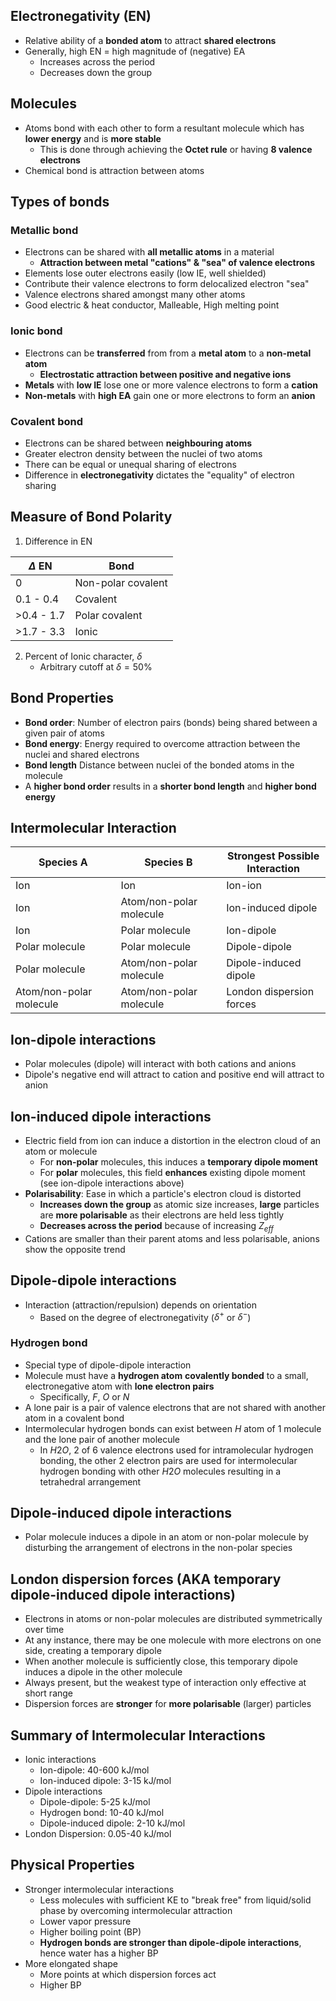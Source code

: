## Electronegativity (EN)
- Relative ability of a **bonded atom** to attract **shared electrons**
- Generally, high EN = high magnitude of (negative) EA
	- Increases across the period
	- Decreases down the group
## Molecules
- Atoms bond with each other to form a resultant molecule which has **lower energy** and is **more stable**
	- This is done through achieving the **Octet rule** or having **8 valence electrons**
- Chemical bond is attraction between atoms
## Types of bonds
### Metallic bond
- Electrons can be shared with **all metallic atoms** in a material
	- **Attraction between metal "cations" & "sea" of valence electrons**
- Elements lose outer electrons easily (low IE, well shielded)
- Contribute their valence electrons to form delocalized electron "sea"
- Valence electrons shared amongst many other atoms
- Good electric & heat conductor, Malleable, High melting point
### Ionic bond
- Electrons can be **transferred** from from a **metal atom** to a **non-metal atom**
	- **Electrostatic attraction between positive and negative ions**
- **Metals** with **low IE** lose one or more valence electrons to form a **cation**
- **Non-metals** with **high EA** gain one or more electrons to form an **anion**
### Covalent bond
- Electrons can be shared between **neighbouring atoms**
- Greater electron density between the nuclei of two atoms
- There can be equal or unequal sharing of electrons
- Difference in **electronegativity** dictates the "equality" of electron sharing
## Measure of Bond Polarity
1. Difference in EN

| $\Delta$ EN | Bond							 |
|-------------|--------------------|
| 0					 | Non-polar covalent |
| 0.1 - 0.4	 | Covalent					 |
| >0.4 - 1.7	| Polar covalent		 |
| >1.7 - 3.3	| Ionic							|

2. Percent of Ionic character, $\delta$
	- Arbitrary cutoff at $\delta=50\%$
## Bond Properties
- **Bond order**: Number of electron pairs (bonds) being shared between a given pair of atoms
- **Bond energy**: Energy required to overcome attraction between the nuclei and shared electrons
- **Bond length** Distance between nuclei of the bonded atoms in the molecule
- A **higher bond order** results in a **shorter bond length** and **higher bond energy**
## Intermolecular Interaction
| Species A							 | Species B							 | Strongest Possible<br>Interaction |
|-------------------------|-------------------------|-----------------------------------|
| Ion										 | Ion										 | Ion-ion													 |
| Ion										 | Atom/non-polar molecule | Ion-induced dipole								|
| Ion										 | Polar molecule					| Ion-dipole												|
| Polar molecule					| Polar molecule					| Dipole-dipole										 |
| Polar molecule					| Atom/non-polar molecule | Dipole-induced dipole						 |
| Atom/non-polar molecule | Atom/non-polar molecule | London dispersion forces					|

## Ion-dipole interactions
- Polar molecules (dipole) will interact with both cations and anions
- Dipole's negative end will attract to cation and positive end will attract to anion
## Ion-induced dipole interactions
- Electric field from ion can induce a distortion in the electron cloud of an atom or molecule
	- For **non-polar** molecules, this induces a **temporary dipole moment**
	- For **polar** molecules, this field **enhances** existing dipole moment (see ion-dipole interactions above)
- **Polarisability**: Ease in which a particle's electron cloud is distorted
	- **Increases down the group** as atomic size increases, **large** particles are **more polarisable** as their electrons are held less tightly
	- **Decreases across the period** because of increasing $Z_{eff}$
- Cations are smaller than their parent atoms and less polarisable, anions show the opposite trend
## Dipole-dipole interactions
- Interaction (attraction/repulsion) depends on orientation
	- Based on the degree of electronegativity ($\delta^+$ or $\delta^-$)
### Hydrogen bond
- Special type of dipole-dipole interaction
- Molecule must have a **hydrogen atom** **covalently bonded** to a small, electronegative atom with **lone electron pairs**
	- Specifically, $F$, $O$ or $N$
- A lone pair is a pair of valence electrons that are not shared with another atom in a covalent bond
- Intermolecular hydrogen bonds can exist between $H$ atom of 1 molecule and the lone pair of another molecule
	- In $H2O$, 2 of 6 valence electrons used for intramolecular hydrogen bonding, the other 2 electron pairs are used for intermolecular hydrogen bonding with other $H2O$ molecules resulting in a tetrahedral arrangement
## Dipole-induced dipole interactions
- Polar molecule induces a dipole in an atom or non-polar molecule by disturbing the arrangement of electrons in the non-polar species
## London dispersion forces (AKA temporary dipole-induced dipole interactions)
- Electrons in atoms or non-polar molecules are distributed symmetrically over time
- At any instance, there may be one molecule with more electrons on one side, creating a temporary dipole
- When another molecule is sufficiently close, this temporary dipole induces a dipole in the other molecule
- Always present, but the weakest type of interaction only effective at short range
- Dispersion forces are **stronger** for **more polarisable** (larger) particles
## Summary of Intermolecular Interactions
- Ionic interactions
	- Ion-dipole: 40-600 kJ/mol
	- Ion-induced dipole: 3-15 kJ/mol
- Dipole interactions
	- Dipole-dipole: 5-25 kJ/mol
	- Hydrogen bond: 10-40 kJ/mol
	- Dipole-induced dipole: 2-10 kJ/mol
- London Dispersion: 0.05-40 kJ/mol
## Physical Properties
- Stronger intermolecular interactions
	- Less molecules with sufficient KE to "break free" from liquid/solid phase by overcoming intermolecular attraction
	- Lower vapor pressure
	- Higher boiling point (BP)
	- **Hydrogen bonds are stronger than dipole-dipole interactions**, hence water has a higher BP
- More elongated shape
	- More points at which dispersion forces act
	- Higher BP
